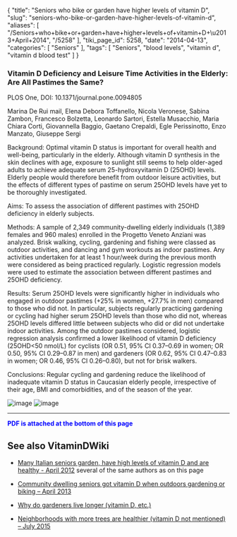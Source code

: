 {
    "title": "Seniors who bike or garden have higher levels of vitamin D",
    "slug": "seniors-who-bike-or-garden-have-higher-levels-of-vitamin-d",
    "aliases": [
        "/Seniors+who+bike+or+garden+have+higher+levels+of+vitamin+D+\u2013+April+2014",
        "/5258"
    ],
    "tiki_page_id": 5258,
    "date": "2014-04-13",
    "categories": [
        "Seniors"
    ],
    "tags": [
        "Seniors",
        "blood levels",
        "vitamin d",
        "vitamin d blood test"
    ]
}


### Vitamin D Deficiency and Leisure Time Activities in the Elderly: Are All Pastimes the Same?

PLOS One, DOI: 10.1371/journal.pone.0094805

Marina De Rui mail,  Elena Debora Toffanello,  Nicola Veronese,  Sabina Zambon,  Francesco Bolzetta,  Leonardo Sartori,  Estella Musacchio,  Maria Chiara Corti, Giovannella Baggio,  Gaetano Crepaldi,  Egle Perissinotto,  Enzo Manzato,  Giuseppe Sergi

Background: Optimal vitamin D status is important for overall health and well-being, particularly in the elderly. Although vitamin D synthesis in the skin declines with age, exposure to sunlight still seems to help older-aged adults to achieve adequate serum 25-hydroxyvitamin D (25OHD) levels. Elderly people would therefore benefit from outdoor leisure activities, but the effects of different types of pastime on serum 25OHD levels have yet to be thoroughly investigated.

Aims: To assess the association of different pastimes with 25OHD deficiency in elderly subjects.

Methods: A sample of 2,349 community-dwelling elderly individuals (1,389 females and 960 males) enrolled in the Progetto Veneto Anziani was analyzed. Brisk walking, cycling, gardening and fishing were classed as outdoor activities, and dancing and gym workouts as indoor pastimes. Any activities undertaken for at least 1 hour/week during the previous month were considered as being practiced regularly. Logistic regression models were used to estimate the association between different pastimes and 25OHD deficiency.

Results: Serum 25OHD levels were significantly higher in individuals who engaged in outdoor pastimes (+25% in women, +27.7% in men) compared to those who did not. In particular, subjects regularly practicing gardening or cycling had higher serum 25OHD levels than those who did not, whereas 25OHD levels differed little between subjects who did or did not undertake indoor activities. Among the outdoor pastimes considered, logistic regression analysis confirmed a lower likelihood of vitamin D deficiency (25OHD<50 nmol/L) for cyclists (OR 0.51, 95% CI 0.37–0.69 in women; OR 0.50, 95% CI 0.29–0.87 in men) and gardeners (OR 0.62, 95% CI 0.47–0.83 in women; OR 0.46, 95% CI 0.26–0.80), but not for brisk walkers.

Conclusions: Regular cycling and gardening reduce the likelihood of inadequate vitamin D status in Caucasian elderly people, irrespective of their age, BMI and comorbidities, and of the season of the year.

<img src="https://d378j1rmrlek7x.cloudfront.net/attachments/jpeg/leasure-time-activity.jpg" alt="image">

<img src="https://d378j1rmrlek7x.cloudfront.net/attachments/jpeg/cycling-and-gardening.jpg" alt="image">

---

 **<span style="color:#00F;">PDF is attached at the bottom of this page</span>** 

## See also VitaminDWiki

* [Many Italian seniors garden, have high levels of vitamin D and are healthy - April 2012](/tags/many-italian-seniors-garden-have-high-levels-of-vitamin-d-and-are-healthy-april-2012.html) several of the same authors as on this page

* [Community dwelling seniors got vitamin D when outdoors gardening or biking – April 2013](/posts/community-dwelling-seniors-got-vitamin-d-when-outdoors-gardening-or-biking)

* [Why do gardeners live longer (vitamin D, etc.) ](/posts/why-do-gardeners-live-longer-vitamin-d-etc)

* [Neighborhoods with more trees are healthier (vitamin D not mentioned) – July 2015](/tags/neighborhoods-with-more-trees-are-healthier-vitamin-d-not-mentioned-july-2015.html)